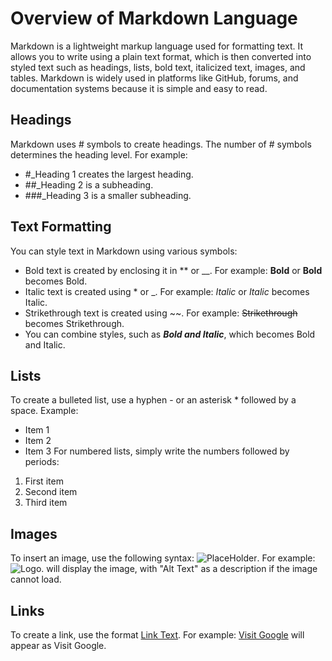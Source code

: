 # Overview of Markdown Language
Markdown is a lightweight markup language used for formatting text. It allows you to write using a plain text format, which is then converted into styled text such as headings, lists, bold text, italicized text, images, and tables. Markdown is widely used in platforms like GitHub, forums, and documentation systems because it is simple and easy to read.

## Headings

Markdown uses # symbols to create headings. The number of # symbols determines the heading level. For example:

- #_Heading 1 creates the largest heading.
- ##_Heading 2 is a subheading.
- ###_Heading 3 is a smaller subheading.

## Text Formatting

You can style text in Markdown using various symbols:

- Bold text is created by enclosing it in ** or __. For example: **Bold** or __Bold__ becomes Bold.
- Italic text is created using * or _. For example: *Italic* or _Italic_ becomes Italic.
- Strikethrough text is created using ~~. For example: ~~Strikethrough~~ becomes Strikethrough.
- You can combine styles, such as **_Bold and Italic_**, which becomes Bold and Italic.

## Lists

To create a bulleted list, use a hyphen - or an asterisk * followed by a space.
Example:
- Item 1
- Item 2
- Item 3
For numbered lists, simply write the numbers followed by periods:
1. First item
2. Second item
3. Third item

## Images

To insert an image, use the following syntax: ![PlaceHolder](image-url).
For example:
![Logo](https://via.placeholder.com/150). will display the image, with "Alt Text" as a description if the image cannot load.

## Links

To create a link, use the format [Link Text](URL). For example:
[Visit Google](https://www.google.com) will appear as Visit Google.
